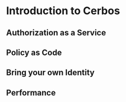 # Introduction to Cerbos

## Authorization as a Service

## Policy as Code

## Bring your own Identity

## Performance